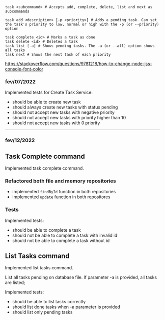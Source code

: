 ```
task <subcommand> # Accepts add, complete, delete, list and next as subcommands

task add <description> [-p <priority>] # Adds a pending task. Can set the task's priority to low, normal or high with the -p (or --priority) option

task complete <id> # Marks a task as done
task delete <id> # Deletes a task
task list [-a] # Shows pending tasks. The -a (or --all) option shows all tasks
task next # Shows the next task of each priority
```

https://stackoverflow.com/questions/9781218/how-to-change-node-jss-console-font-color

### fev/07/2022

Implemented tests for Create Task Service:

- should be able to create new task
- should always create new tasks with status pending
- should not accept new tasks with negative priority
- should not accept new tasks with priority higher than 10
- should not accept new tasks with 0 priority

---

### fev/12/2022

## Task Complete command

Implemented task complete command.

### Refactored both file and memory repositories

- implemented `findById` function in both repositories
- implemented `update` function in both repositores

### Tests

Implemented tests:

- should be able to complete a task
- should not be able to complete a task with invalid id
- should not be able to complete a task without id

## List Tasks command

Implemented list tasks command.

List all tasks pending on database file. If parameter -a is provided, all tasks are listed;

Implemented tests:

- should be able to list tasks correctly
- should list done tasks when -a parameter is provided
- should list only pending tasks
